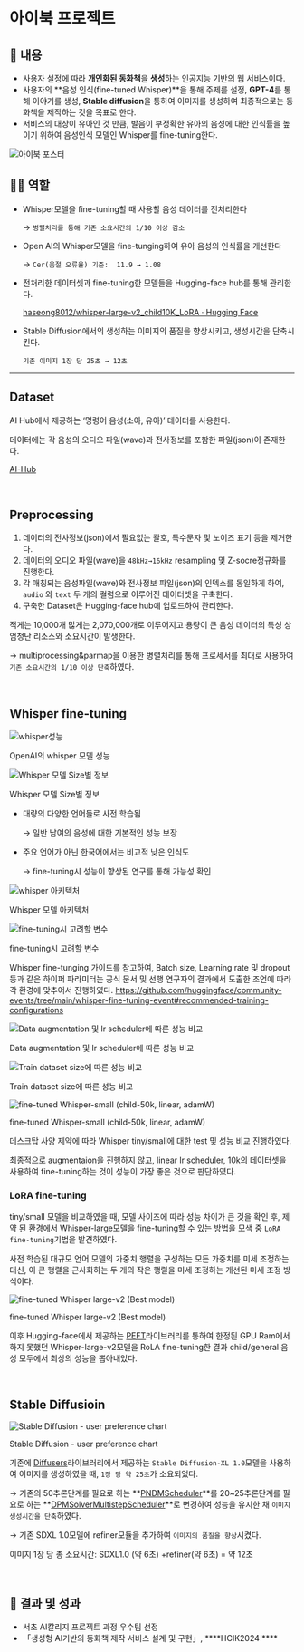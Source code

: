# 아이북 프로젝트

## 📖 내용

- 사용자 설정에 따라 **개인화된 동화책**을 **생성**하는 인공지능 기반의 웹 서비스이다.
- 사용자의 **음성 인식(fine-tuned Whisper)**을 통해 주제를 설정, **GPT-4**를 통해 이야기를 생성, **Stable diffusion**을 통하여 이미지를 생성하여 최종적으로는 동화책을 제작하는 것을 목표로 한다.
- 서비스의 대상이 유아인 것 만큼, 발음이 부정확한 유아의 음성에 대한 인식률을 높이기 위하여 음성인식 모델인 Whisper를 fine-tuning한다.

![아이북 포스터](https://github.com/HaseongJung/AIBook/assets/107913513/5769cf84-64ea-464d-8c11-57e9393d7922)

## 🙋‍♂️ 역할

- Whisper모델을 fine-tuning할 때 사용할 음성 데이터를 전처리한다
    
    → `병렬처리를 통해 기존 소요시간의 1/10 이상 감소`
    
- Open AI의 Whisper모델을 fine-tunging하여 유아 음성의 인식률을 개선한다
    
    → `Cer(음절 오류율) 기준:  11.9 → 1.08`
    
- 전처리한 데이터셋과 fine-tuning한 모델들을 Hugging-face hub를 통해 관리한다.
    
    [haseong8012/whisper-large-v2_child10K_LoRA · Hugging Face](https://huggingface.co/haseong8012/whisper-large-v2_child10K_LoRA)
    
- Stable Diffusion에서의 생성하는 이미지의 품질을 향상시키고, 생성시간을 단축시킨다.
    
    `기존 이미지 1장 당 25초 → 12초`
    

---

## Dataset

AI Hub에서 제공하는 ‘명령어 음성(소아, 유아)’ 데이터를 사용한다.

데이터에는 각 음성의 오디오 파일(wave)과 전사정보를 포함한 파일(json)이 존재한다.

[AI-Hub](https://www.aihub.or.kr/aihubdata/data/view.do?currMenu=115&topMenu=100&aihubDataSe=data&dataSetSn=95)

<br>

## Preprocessing

1. 데이터의 전사정보(json)에서 필요없는 괄호, 특수문자 및 노이즈 표기 등을 제거한다.
2. 데이터의 오디오 파일(wave)을 `48kHz→16kHz` resampling 및 Z-socre정규화를 진행한다.
3. 각 매칭되는 음성파일(wave)와 전사정보 파일(json)의 인덱스를 동일하게 하여, `audio` 와 `text` 두 개의 컬럼으로 이루어진 데이터셋을 구축한다.
4. 구축한 Dataset은 Hugging-face hub에 업로드하여 관리한다.

적게는 10,000개 많게는 2,070,000개로 이루어지고 용량이 큰 음성 데이터의 특성 상 엄청난 리소스와 소요시간이 발생한다.

→ multiprocessing&parmap을 이용한 병렬처리를 통해 프로세서를 최대로 사용하여 `기존 소요시간의 1/10 이상 단축`하였다.

<br>

## Whisper fine-tuning

![whisper성능](https://github.com/HaseongJung/AIBook/assets/107913513/2b744cd2-7dd5-4aef-841a-194bf289a827)

OpenAI의 whisper 모델 성능

![Whisper 모델 Size별 정보](https://github.com/HaseongJung/AIBook/assets/107913513/c802dc80-1ba8-4411-a5b0-d0627becd600)

Whisper 모델 Size별 정보

- 대량의 다양한 언어들로 사전 학습됨
    
    → 일반 남여의 음성에 대한 기본적인 성능 보장
    
- 주요 언어가 아닌 한국어에서는 비교적 낮은 인식도
    
    → fine-tuning시 성능이 향상된 연구를 통해 가능성 확인
    

![whisper 아키텍처](https://github.com/HaseongJung/AIBook/assets/107913513/c8cb4e4a-9e18-4752-b474-8e1c478db001)

Whisper 모델 아키텍처

![fine-tuning시 고려할 변수](https://github.com/HaseongJung/AIBook/assets/107913513/4f611314-335d-4735-838c-a4a99ec801ee)

fine-tuning시 고려할 변수

Whisper fine-tunging 가이드를 참고하여, Batch size, Learning rate 및 dropout 등과 같은 하이퍼 파라미터는 공식 문서 및 선행 연구자의 결과에서 도출한 조언에 따라 각 환경에 맞추어서 진행하였다. https://github.com/huggingface/community-events/tree/main/whisper-fine-tuning-event#recommended-training-configurations

![Data augmentation 및 lr scheduler에 따른 성능 비교](https://github.com/HaseongJung/AIBook/assets/107913513/4d4a9764-2c0e-414b-a62c-209f83029536)

Data augmentation 및 lr scheduler에 따른 성능 비교

![Train dataset size에 따른 성능 비교](https://github.com/HaseongJung/AIBook/assets/107913513/babcdefd-8a5a-415d-ab37-5aba3d1e6bb5)

Train dataset size에 따른 성능 비교

![fine-tuned Whisper-small (child-50k, linear, adamW)](https://github.com/HaseongJung/AIBook/assets/107913513/2688d21c-2371-44b2-82c6-931655ea61a3)

fine-tuned Whisper-small (child-50k, linear, adamW)

데스크탑 사양 제약에 따라 Whisper tiny/small에 대한 test 및 성능 비교 진행하였다.

최종적으로 augmentaion을 진행하지 않고, linear lr scheduler, 10k의 데이터셋을 사용하여 fine-tuning하는 것이 성능이 가장 좋은 것으로 판단하였다.

### LoRA fine-tuning

tiny/small 모델을 비교하였을 때, 모델 사이즈에 따라 성능 차이가 큰 것을 확인 후, 제약 된 환경에서 Whisper-large모델을 fine-tuning할 수 있는 방법을 모색 중 `LoRA fine-tuning`기법을 발견하였다.

사전 학습된 대규모 언어 모델의 가중치 행렬을 구성하는 모든 가중치를 미세 조정하는 대신, 이 큰 행렬을 근사화하는 두 개의 작은 행렬을 미세 조정하는 개선된 미세 조정 방식이다.

![fine-tuned Whisper large-v2 (Best model)](https://github.com/HaseongJung/AIBook/assets/107913513/c11b5dc9-7366-4941-b977-8d3067046e8d)  

fine-tuned Whisper large-v2 (Best model)

이후 Hugging-face에서 제공하는 [PEFT](https://github.com/huggingface/peft)라이브러리를 통하여 한정된 GPU Ram에서 하지 못했던 Whisper-large-v2모델을 RoLA fine-tuning한 결과 child/general 음성 모두에서 최상의 성능을 뽑아내었다.

<br>

## Stable Diffusioin

![Stable Diffusion - user preference chart](https://github.com/HaseongJung/AIBook/assets/107913513/d96faf51-2dd8-4989-8803-94fd781d93fa)

Stable Diffusion - user preference chart

기존에 [Diffusers](https://huggingface.co/stabilityai/stable-diffusion-xl-refiner-1.0)라이브러리에서 제공하는 `Stable Diffusion-XL 1.0`모델을 사용하여 이미지를 생성하였을 때, `1장 당 약 25초`가 소요되었다.

→ 기존의 50추론단계를 필요로 하는 **[PNDMScheduler](https://huggingface.co/docs/diffusers/v0.26.3/en/api/schedulers/pndm#diffusers.PNDMScheduler)**를 20~25추론단계를 필요로 하는 **[DPMSolverMultistepScheduler](https://huggingface.co/docs/diffusers/v0.26.3/en/api/schedulers/multistep_dpm_solver#diffusers.DPMSolverMultistepScheduler)**로 변경하여 성능을 유지한 채 `이미지 생성시간을 단축`하였다.

→ 기존 SDXL 1.0모델에 refiner모듈을 추가하여 `이미지의 품질을 향상`시켰다.

이미지 1장 당 총 소요시간: SDXL1.0 (약 6초) +refiner(약 6초) = 약 12초 

<br>

## 🎯 결과 및 성과

- 서초 AI칼리지 프로젝트 과정 우수팀 선정
- 「생성형 AI기반의 동화책 제작 서비스 설계 및 구현」, ****HCIK2024 ****
